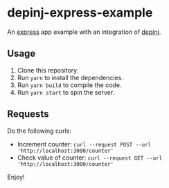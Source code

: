 # depinj-express-example
An [express](https://github.com/expressjs/express#readme) app example with an integration of [depinj](https://github.com/sj-freitas/depinj#readme).

## Usage

1. Clone this repository.
1. Run `yarn` to install the dependencies.
1. Run `yarn build` to compile the code.
1. Run `yarn start` to spin the server.

## Requests

Do the following curls:
- Increment counter: `curl --request POST --url 'http://localhost:3000/counter'`
- Check value of counter: `curl --request GET --url 'http://localhost:3000/counter'`

Enjoy!
